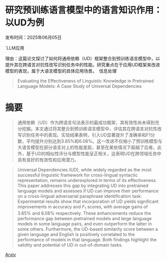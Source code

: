 # 研究预训练语言模型中的语言知识作用：以UD为例

发布时间：2025年06月05日

`LLM应用

理由：这篇论文探讨了如何将通用依赖（UD）框架整合到预训练语言模型中，以提升其在跨语言对抗性改写识别任务中的性能。研究重点在于应用UD框架来改进模型的表现，属于大语言模型的具体应用场景。` `信息处理`

> Evaluating the Effectiveness of Linguistic Knowledge in Pretrained Language Models: A Case Study of Universal Dependencies

# 摘要

> 通用依赖（UD）作为跨语言句法表示的最成功框架，其有效性尚未得到充分挖掘。本文通过将其整合到预训练语言模型中，评估其在跨语言对抗性改写识别任务中的表现。实验结果表明，引入UD显著提升了准确率和F1分数，平均提升分别达到3.85%和6.08%。这一改进不仅缩小了预训练模型与大语言模型在部分语言对上的性能差距，甚至在某些情况下超越了后者。此外，基于UD的相似性评分与模型性能呈正相关，这表明UD在跨领域任务中具有良好的有效性和应用潜力。

> Universal Dependencies (UD), while widely regarded as the most successful linguistic framework for cross-lingual syntactic representation, remains underexplored in terms of its effectiveness. This paper addresses this gap by integrating UD into pretrained language models and assesses if UD can improve their performance on a cross-lingual adversarial paraphrase identification task. Experimental results show that incorporation of UD yields significant improvements in accuracy and $F_1$ scores, with average gains of 3.85\% and 6.08\% respectively. These enhancements reduce the performance gap between pretrained models and large language models in some language pairs, and even outperform the latter in some others. Furthermore, the UD-based similarity score between a given language and English is positively correlated to the performance of models in that language. Both findings highlight the validity and potential of UD in out-of-domain tasks.

[Arxiv](https://arxiv.org/abs/2506.04887)